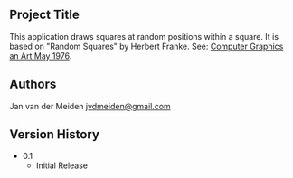 ## Project Title

This application draws squares at random positions within a square.
It is based on "Random Squares" by Herbert Franke.
See:  [Computer Graphics an Art May 1976](https://archive.org/details/computer-graphics-and-art-vol-1-no-2).


## Authors

Jan van der Meiden jvdmeiden@gmail.com

## Version History

* 0.1
    * Initial Release

